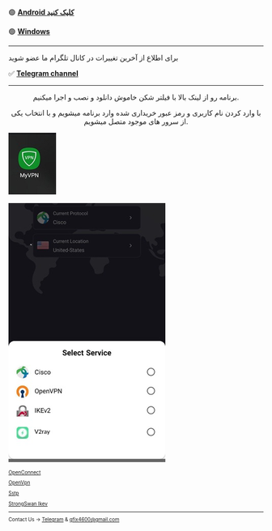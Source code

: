 

🟢 [**Android کلیک کنید**](https://drive.google.com/uc?export=download&id=11cJix1IfN6_XsI1-kiovHOK2Isi7IH7B) 




🟢 [**Windows**](http://uplnk.com/f/f99ba404/my_vpn.windows.zip)

_____________________________________________________


برای اطلاع از آخرین تغییرات در کانال تلگرام ما عضو شوید

✅ [**Telegram channel**](https://t.me/+TOnGIN-7yqE8tPxm)

---

<center> 
        <p>
 برنامه رو از لینک بالا با فیلتر شکن خاموش دانلود و نصب و اجرا میکنیم.

با وارد کردن نام کاربری و رمز عبور خریداری شده وارد برنامه میشویم و با انتخاب یکی از سرور های موجود متصل میشویم.
        </p>
</center>


![alt text](myvpn/my1.jpg "Title")<small>

![alt text](myvpn/my4.jpg "Title")<small>


[OpenConnect](https://s9.uupload.ir/files/hassantechno/Android/OpenConnect/OpenConnect(armeabi-v7a).apk)

[OpenVpn](https://s9.uupload.ir/files/hassantechno/Android/OpenVpn/OpenVpn(armeabi-v7a).apk)

[Sstp](https://s15.uupload.ir/files/hassantechno/Android/SSTP%20Max.apk)

[StrongSwan Ikev](https://s31.uupload.ir/files/hassantechno/org.strongswan.android.apk)


________________________________________

Contact Us → [Telegram](http://t.me/fastfixgsm) & [gfix4600@gmail.com](mailto:gfix4600@gmail.com)   
